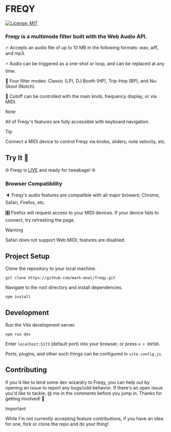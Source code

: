 # FREQY

[![License: MIT](https://img.shields.io/badge/License-MIT-yellow.svg)](https://opensource.org/licenses/MIT)

### Freqy is a multimode filter built with the Web Audio API.

🔥 Accepts an audio file of up to 10 MB in the following formats: wav, aiff, and mp3.

⚡️ Audio can be triggered as a one-shot or loop, and can be replaced at any time.

🦾 Four filter modes: Classic (LP), DJ Booth (HP), Trip-Hop (BP), and Nu-Skool (Notch).

👾 Cutoff can be controlled with the main knob, frequency display, or via MIDI.

> [!NOTE]
> All of Freqy's features are fully accessible with keyboard navigation.

> [!TIP]
> Connect a MIDI device to control Freqy via knobs, sliders, note velocity, etc.

## Try It 🙌

🌐 Freqy is [LIVE](https://freqy.netlify.app/) and ready for tweakage! 🌐

### Browser Compatibility

🔈 Freqy's audio features are compatible with all major browers: Chrome, Safari, Firefox, etc.

🎛 Firefox will request access to your MIDI devices. If your device fails to connect, try refreshing the page.

> [!WARNING]
> Safari does not support Web MIDI; features are disabled.

## Project Setup

Clone the repository to your local machine.

```
git clone https://github.com/mark-mxwl/freqy.git
```

Navigate to the root directory and install dependencies.

```
npm install
```

## Development

Run the Vite development server.

```
npm run dev
```

Enter `localhost:5173` (default port) into your browser, or press `o + ENTER`.

Ports, plugins, and other such things can be configured in `vite.config.js`.

## Contributing

If you'd like to lend some dev wizardry to Freqy, you can help out by opening an issue to report any bugs/odd behavior. If there's an open issue you'd like to tackle, @ me in the comments before you jump in. Thanks for getting involved! 🚀

> [!IMPORTANT]
> While I'm not currently accepting feature contributions, if you have an idea for one, fork or clone the repo and do your thing!
